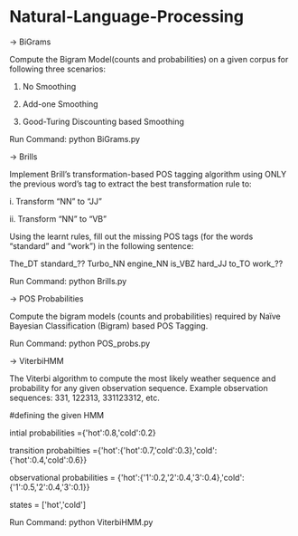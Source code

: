 # Natural-Language-Processing
-> BiGrams

Compute the Bigram Model(counts and probabilities) on a given corpus for following three scenarios:

1. No Smoothing

2. Add-one Smoothing

3. Good-Turing Discounting based Smoothing

Run Command:  python BiGrams.py <path of the file CorpusTreebank2.txt>


-> Brills

Implement Brill’s transformation-based POS tagging algorithm using ONLY the previous word’s tag to extract the best transformation rule to:

i. Transform “NN” to “JJ”

ii. Transform “NN” to “VB”

Using the learnt rules, fill out the missing POS tags (for the words “standard” and “work”) in the following sentence:

The_DT standard_?? Turbo_NN engine_NN is_VBZ hard_JJ to_TO work_??

Run Command: python Brills.py <path of the file POSTaggedTrainingSet.txt>

-> POS Probabilities

Compute the bigram models (counts and probabilities) required by Naïve Bayesian Classification (Bigram) based POS Tagging.

Run Command: python POS_probs.py <path of the file POSTaggedTrainingSet.txt>

-> ViterbiHMM

The Viterbi algorithm to compute the most likely weather sequence and probability for any given observation sequence. Example observation sequences: 331, 122313, 331123312, etc.

#defining the given HMM

intial probabilities ={'hot':0.8,'cold':0.2}

transition probabilties ={'hot':{'hot':0.7,'cold':0.3},'cold':{'hot':0.4,'cold':0.6}}

observational probabilities = {'hot':{'1':0.2,'2':0.4,'3':0.4},'cold':{'1':0.5,'2':0.4,'3':0.1}}

states = ['hot','cold']

Run Command: python ViterbiHMM.py
